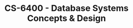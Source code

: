 ---
layout: course
title: CS-6400 - Database Systems Concepts & Design
aliases: DBS,  DBSD
course_id: CS-6400
permalink: /CS-6400/
avg_difficulty: 2.82
avg_rating: 2.59
avg_workload: 11.13
type: course_page
---